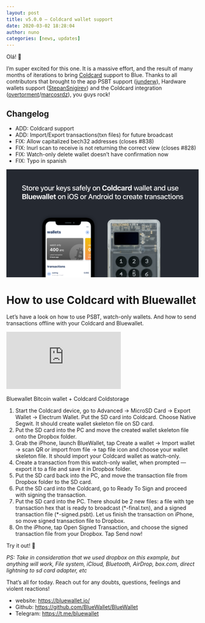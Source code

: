 ```yaml
---
layout: post
title: v5.0.0 — Coldcard wallet support
date: 2020-03-02 18:28:04
author: nuno
categories: [news, updates]
---
```



Olá! 👋

I’m super excited for this one. It is a massive effort, and the result of many months of iterations to bring [Coldcard](https://coldcardwallet.com/) support to Blue. Thanks to all contributors that brought to the app PSBT support ([junderw](https://twitter.com/junderwood4649)), Hardware wallets support ([StepanSnigirev](https://twitter.com/StepanSnigirev)) and the Coldcard integration ([overtorment](https://twitter.com/overtorment)/[marcosrdz](https://twitter.com/marcosrdz)), you guys rock!

## Changelog

* ADD: Coldcard support
* ADD: Import/Export transactions(txn files) for future broadcast
* FIX: Allow capitalized bech32 addresses (closes #838)
* FIX: lnurl scan to receive is not returning the correct view (closes #828)
* FIX: Watch-only delete wallet doesn’t have confirmation now
* FIX: Typo in spanish


![](/uploads/blog/1_qimXeoqtnjceQQtxpyrSgA.png)

# How to use Coldcard with Bluewallet

Let’s have a look on how to use PSBT, watch-only wallets. And how to send transactions offline with your Coldcard and Bluewallet.

<div class="videoWrapper">
	<iframe src="https://www.youtube.com/embed/hF2MyDB0nno?autoplay=0&amp;showinfo=0&amp;rel=0&amp;modestbranding=1&amp;playsinline=1" frameborder="0" allowfullscreen uk-responsive uk-video="automute: true"></iframe>
</div>

Bluewallet Bitcoin wallet + Coldcard Coldstorage

1. Start the Coldcard device, go to Advanced → MicroSD Card → Export Wallet → Electrum Wallet. Put the SD card into Coldcard. Choose Native Segwit. It should create wallet skeleton file on SD card.
2. Put the SD card into the PC and move the created wallet skeleton file onto the Dropbox folder.
3. Grab the iPhone, launch BlueWallet, tap Create a wallet → Import wallet → scan QR or import from file → tap file icon and choose your wallet skeleton file. It should import your Coldcard wallet as watch-only.
4. Create a transaction from this watch-only wallet, when prompted — export it to a file and save it in Dropbox folder.
5. Put the SD card back into the PC, and move the transaction file from Dropbox folder to the SD card.
6. Put the SD card into the Coldcard, go to Ready To Sign and proceed with signing the transaction.
7. Put the SD card into the PC. There should be 2 new files: a file with tge transaction hex that is ready to broadcast (\*-final.txn), and a signed transaction file (\*-signed.psbt). Let us finish the transaction on iPhone, so move signed transaction file to Dropbox.
8. On the iPhone, tap Open Signed Transaction, and choose the signed transaction file from your Dropbox. Tap Send now!

Try it out! 👊

*PS: Take in consideration that we used dropbox on this example, but anything will work, File system, iCloud, Bluetooth, AirDrop, box.com, direct lightning to sd card adapter, etc*

That’s all for today. Reach out for any doubts, questions, feelings and violent reactions!

* website: <https://bluewallet.io/>
* Github: <https://github.com/BlueWallet/BlueWallet>
* Telegram: <https://t.me/bluewallet>